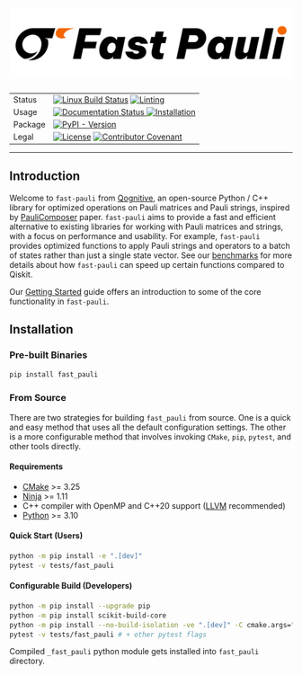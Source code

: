 <h1 align="center">
<img src="https://raw.githubusercontent.com/qognitive/fast-pauli/refs/heads/main/docs/logo/FP-banner.svg">
</h1>

<table>
  <tr>
    <td>Status</td>
    <td><a href="https://github.com/qognitive/fast-pauli/actions/workflows/all_push.yml"><img src="https://github.com/qognitive/fast-pauli/actions/workflows/all_push.yml/badge.svg" alt="Linux Build Status"></a>
    <a href="https://github.com/qognitive/fast-pauli/actions/workflows/pre-commit.yml"><img src="https://github.com/qognitive/fast-pauli/actions/workflows/pre-commit.yml/badge.svg" alt="Linting"></a>
    </td>
  </tr>
  <tr>
    <td>Usage</td>
    <td>
      <a href='https://qognitive-fast-pauli.readthedocs-hosted.com/en/latest/?badge=latest'>
    <img src='https://readthedocs.com/projects/qognitive-fast-pauli/badge/?version=latest' alt='Documentation Status' />
</a>
    <a href="https://github.com/qognitive/fast-pauli/tree/develop?tab=readme-ov-file#installation"><img src="https://img.shields.io/badge/Docs-Installation-blue" alt="Installation"></a>
     </td>
  </tr>
  <tr>
    <td>Package</td>
    <td>
    <a href="https://pypi.org/project/fast-pauli/"><img alt="PyPI - Version" src="https://img.shields.io/pypi/v/fast_pauli?color=4c1"></a>
    </td>
  </tr>
  <tr>
    <td>Legal</td>
    <td>
    <a href="https://opensource.org/licenses/BSD-2-Clause"><img src="https://img.shields.io/badge/License-BSD_2--Clause-orange.svg" alt="License"></a>
    <a href="https://github.com/qognitive/fast-pauli/blob/develop/CODE_OF_CONDUCT.md"><img src="https://img.shields.io/badge/Contributor%20Covenant-2.1-4baaaa.svg" alt="Contributor Covenant"></a>
    </td>
  </tr>
</table>



---
## Introduction

Welcome to `fast-pauli` from [Qognitive](https://www.qognitive.io/), an open-source Python / C++ library for optimized operations on Pauli matrices and Pauli strings,
inspired by [PauliComposer](https://arxiv.org/abs/2301.00560) paper.
`fast-pauli` aims to provide a fast and efficient alternative to existing libraries for working with Pauli matrices and strings,
with a focus on performance and usability.
For example, `fast-pauli` provides optimized functions to apply Pauli strings and operators to a batch of states rather than just a single state vector.
See our [benchmarks](https://qognitive-fast-pauli.readthedocs-hosted.com/en/latest/benchmarks.html) for more details about how `fast-pauli` can speed up certain functions compared to Qiskit.

Our [Getting Started](https://qognitive-fast-pauli.readthedocs-hosted.com/en/latest/getting_started.html) guide offers an introduction to some of the core functionality in `fast-pauli`.

## Installation

### Pre-built Binaries
```bash
pip install fast_pauli
```

### From Source

There are two strategies for building `fast_pauli` from source. One is a quick and easy method that uses all the default configuration settings. The other is a more configurable method that involves invoking `CMake`, `pip`, `pytest`, and other tools directly.

#### Requirements

- [CMake](https://pypi.org/project/cmake/) >= 3.25
- [Ninja](https://pypi.org/project/ninja/) >= 1.11
- C++ compiler with OpenMP and C++20 support ([LLVM](https://apt.llvm.org/) recommended)
- [Python](https://www.python.org/downloads/) >= 3.10

#### Quick Start (Users)
```bash
python -m pip install -e ".[dev]"
pytest -v tests/fast_pauli
```

#### Configurable Build (Developers)
```bash
python -m pip install --upgrade pip
python -m pip install scikit-build-core
python -m pip install --no-build-isolation -ve ".[dev]" -C cmake.args="-DCMAKE_CXX_COMPILER=<compiler> + <other cmake flags>"
pytest -v tests/fast_pauli # + other pytest flags
```
Compiled `_fast_pauli` python module gets installed into `fast_pauli` directory.

